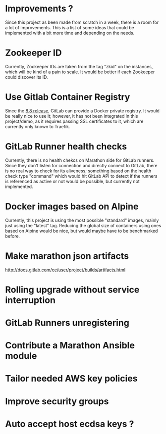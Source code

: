 # Improvements ?

Since this project as been made from scratch in a week, there is a room for a
lot of improvements. This is a list of some ideas that could be implemented
with a bit more time and depending on the needs.

# Zookeeper ID

Currently, Zookeeper IDs are taken from the tag "zkid" on the instances, which
will be kind of a pain to scale. It would be better if each Zookeeper could
discover its ID.

# Use Gitlab Container Registry

Since the [8.8
release](https://about.gitlab.com/2016/05/23/gitlab-container-registry/),
GitLab can provide a Docker private registry. It would be really nice to use
it; however, it has not been integrated in this project/demo, as it requires
passing SSL certificates to it, which are currently only known to Traefik.

# GitLab Runner health checks

Currently, there is no health chekcs on Marathon side for GitLab runners.
Since they don't listen for connection and directly connect to GitLab, there is
no real way to check for its aliveness; something based on the health check
type "command" which would hit GitLab API to detect if the runners is
referenced as active or not would be possible, but currently not implemented.

# Docker images based on Alpine

Currently, this project is using the most possible "standard" images, mainly
just using the "latest" tag. Reducing the global size of containers using ones
based on Alpine would be nice, but would maybe have to be benchmarked before.

# Make marathon json artifacts

http://docs.gitlab.com/ce/user/project/builds/artifacts.html

# Rolling upgrade without service interruption

# GitLab Runners unregistering

# Contribute a Marathon Ansible module

# Tailor needed AWS key policies

# Improve security groups

# Auto accept host ecdsa keys ?
